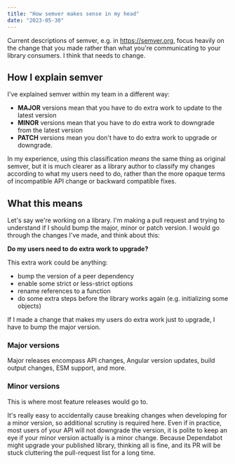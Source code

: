 ```yaml
---
title: "How semver makes sense in my head"
date: "2023-05-30"
---
```


Current descriptions of semver, e.g. in https://semver.org, focus heavily on the change that you made rather
than what you're communicating to your library consumers. I think that needs to change.

## How I explain semver

I've explained semver within my team in a different way:

* **MAJOR** versions mean that you have to do extra work to update to the latest version
* **MINOR** versions mean that you have to do extra work to downgrade from the latest version
* **PATCH** versions mean you don't have to do extra work to upgrade or downgrade.

In my experience, using this classification *means* the same thing as original semver, but it is much clearer
as a library author to classify my changes according to what my users need to do, rather than the more opaque
terms of incompatible API change or backward compatible fixes.

## What this means

Let's say we're working on a library. I'm making a pull request and trying to understand if I should bump the
major, minor or patch version. I would go through the changes I've made, and think about this:

**Do my users need to do extra work to upgrade?**

This extra work could be anything:

* bump the version of a peer dependency
* enable some strict or less-strict options
* rename references to a function
* do some extra steps before the library works again (e.g. initializing some objects)

If I made a change that makes my users do extra work just to upgrade, I have to bump the major version.

### Major versions

Major releases encompass API changes, Angular version updates, build output changes, ESM support, and more.

### Minor versions

This is where most feature releases would go to.

It's really easy to accidentally cause breaking changes when developing for a minor version, so additional
scrutiny is required here. Even if in practice, most users of your API will not downgrade the version, it is 
polite to keep an eye if your minor version actually is a minor change. Because Dependabot might upgrade
your published library, thinking all is fine, and its PR will be stuck cluttering the pull-request list for
a long time.

